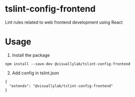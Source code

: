 # tslint-config-frontend
Lint rules related to web frontend development using  React

# Usage
1. Install the package
```
npm install --save-dev @visuallylab/tslint-config-frontend
```
2. Add config in tslint.json
```
{
  "extends": "@visuallylab/tslint-config-frontend"
}
```